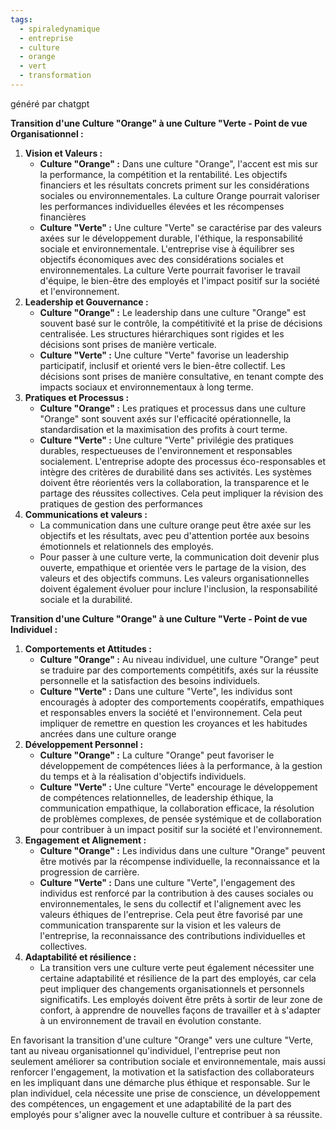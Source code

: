 ```yaml
---
tags:
  - spiraledynamique
  - entreprise
  - culture
  - orange
  - vert
  - transformation
---
```

généré par chatgpt

**Transition d'une Culture "Orange" à une Culture "Verte - Point de vue Organisationnel :**

1. **Vision et Valeurs :**
    - **Culture "Orange" :** Dans une culture "Orange", l'accent est mis sur la performance, la compétition et la rentabilité. Les objectifs financiers et les résultats concrets priment sur les considérations sociales ou environnementales. La culture Orange pourrait valoriser les performances individuelles élevées et les récompenses financières
    - **Culture "Verte" :** Une culture "Verte" se caractérise par des valeurs axées sur le développement durable, l'éthique, la responsabilité sociale et environnementale. L'entreprise vise à équilibrer ses objectifs économiques avec des considérations sociales et environnementales. La culture Verte pourrait favoriser le travail d'équipe, le bien-être des employés et l'impact positif sur la société et l'environnement.
2. **Leadership et Gouvernance :**
    - **Culture "Orange" :** Le leadership dans une culture "Orange" est souvent basé sur le contrôle, la compétitivité et la prise de décisions centralisée. Les structures hiérarchiques sont rigides et les décisions sont prises de manière verticale.
    - **Culture "Verte" :** Une culture "Verte" favorise un leadership participatif, inclusif et orienté vers le bien-être collectif. Les décisions sont prises de manière consultative, en tenant compte des impacts sociaux et environnementaux à long terme.
3. **Pratiques et Processus :**
    - **Culture "Orange" :** Les pratiques et processus dans une culture "Orange" sont souvent axés sur l'efficacité opérationnelle, la standardisation et la maximisation des profits à court terme.
    - **Culture "Verte" :** Une culture "Verte" privilégie des pratiques durables, respectueuses de l'environnement et responsables socialement. L'entreprise adopte des processus éco-responsables et intègre des critères de durabilité dans ses activités. Les systèmes doivent être réorientés vers la collaboration, la transparence et le partage des réussites collectives. Cela peut impliquer la révision des pratiques de gestion des performances
4. **Communications et valeurs :**
	 - La communication dans une culture orange peut être axée sur les objectifs et les résultats, avec peu d'attention portée aux besoins émotionnels et relationnels des employés. 
	 - Pour passer à une culture verte, la communication doit devenir plus ouverte, empathique et orientée vers le partage de la vision, des valeurs et des objectifs communs. Les valeurs organisationnelles doivent également évoluer pour inclure l'inclusion, la responsabilité sociale et la durabilité.

**Transition d'une Culture "Orange" à une Culture "Verte - Point de vue Individuel :**

1. **Comportements et Attitudes :**
    - **Culture "Orange" :** Au niveau individuel, une culture "Orange" peut se traduire par des comportements compétitifs, axés sur la réussite personnelle et la satisfaction des besoins individuels.
    - **Culture "Verte" :** Dans une culture "Verte", les individus sont encouragés à adopter des comportements coopératifs, empathiques et responsables envers la société et l'environnement. Cela peut impliquer de remettre en question les croyances et les habitudes ancrées dans une culture orange
2. **Développement Personnel :**
    - **Culture "Orange" :** La culture "Orange" peut favoriser le développement de compétences liées à la performance, à la gestion du temps et à la réalisation d'objectifs individuels.
    - **Culture "Verte" :** Une culture "Verte" encourage le développement de compétences relationnelles, de leadership éthique, la communication empathique, la collaboration efficace, la résolution de problèmes complexes, de pensée systémique et de collaboration pour contribuer à un impact positif sur la société et l'environnement.
3. **Engagement et Alignement :**
    - **Culture "Orange" :** Les individus dans une culture "Orange" peuvent être motivés par la récompense individuelle, la reconnaissance et la progression de carrière.
    - **Culture "Verte" :** Dans une culture "Verte", l'engagement des individus est renforcé par la contribution à des causes sociales ou environnementales, le sens du collectif et l'alignement avec les valeurs éthiques de l'entreprise. Cela peut être favorisé par une communication transparente sur la vision et les valeurs de l'entreprise, la reconnaissance des contributions individuelles et collectives.
4. **Adaptabilité et résilience :**
    - La transition vers une culture verte peut également nécessiter une certaine adaptabilité et résilience de la part des employés, car cela peut impliquer des changements organisationnels et personnels significatifs. Les employés doivent être prêts à sortir de leur zone de confort, à apprendre de nouvelles façons de travailler et à s'adapter à un environnement de travail en évolution constante.

En favorisant la transition d'une culture "Orange" vers une culture "Verte, tant au niveau organisationnel qu'individuel, l'entreprise peut non seulement améliorer sa contribution sociale et environnementale, mais aussi renforcer l'engagement, la motivation et la satisfaction des collaborateurs en les impliquant dans une démarche plus éthique et responsable.
Sur le plan individuel, cela nécessite une prise de conscience, un développement des compétences, un engagement et une adaptabilité de la part des employés pour s'aligner avec la nouvelle culture et contribuer à sa réussite.